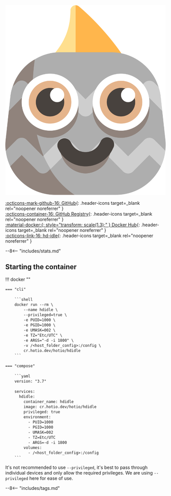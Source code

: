 <div class="image-logo no-logo"><img src="/img/pullio.svg" alt="logo"></div>

[:octicons-mark-github-16: GitHub](https://github.com/hotio/hdidle){: .header-icons target=_blank rel="noopener noreferrer" }  
[:octicons-container-16: GitHub Registry](https://github.com/orgs/hotio/packages/container/package/hdidle){: .header-icons target=_blank rel="noopener noreferrer" }  
[:material-docker:{: style="transform: scale(1.3);" } Docker Hub](https://hub.docker.com/r/hotio/hdidle){: .header-icons target=_blank rel="noopener noreferrer" }  
[:octicons-link-16: hd-idle](https://github.com/adelolmo/hd-idle){: .header-icons target=_blank rel="noopener noreferrer" }  

--8<-- "includes/stats.md"

## Starting the container

!!! docker ""

    === "cli"

        ```shell
        docker run --rm \
            --name hdidle \
            --privileged=true \
            -e PUID=1000 \
            -e PGID=1000 \
            -e UMASK=002 \
            -e TZ="Etc/UTC" \
            -e ARGS="-d -i 1800" \
            -v /<host_folder_config>:/config \
            cr.hotio.dev/hotio/hdidle
        ```

    === "compose"

        ```yaml
        version: "3.7"

        services:
          hdidle:
            container_name: hdidle
            image: cr.hotio.dev/hotio/hdidle
            privileged: true
            environment:
              - PUID=1000
              - PGID=1000
              - UMASK=002
              - TZ=Etc/UTC
              - ARGS=-d -i 1800
            volumes:
              - /<host_folder_config>:/config
        ```

It's not recommended to use `--privileged`, it's best to pass through individual devices and only allow the required privileges. We are using `--privileged` here for ease of use.

--8<-- "includes/tags.md"
